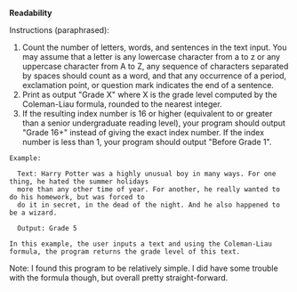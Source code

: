 **Readability**

Instructions (paraphrased): 
1. Count the number of letters, words, and sentences in the text input. You may assume that a letter is any lowercase character from a to z or any uppercase character from A to Z, any sequence of characters separated by spaces should count as a word, and that any occurrence of a period, exclamation point, or question mark indicates the end of a sentence.
2. Print as output "Grade X" where X is the grade level computed by the Coleman-Liau formula, rounded to the nearest integer.
3. If the resulting index number is 16 or higher (equivalent to or greater than a senior undergraduate reading level), your program should output "Grade 16+" instead of giving the exact index number. If the index number is less than 1, your program should output "Before Grade 1".

```
Example: 

  Text: Harry Potter was a highly unusual boy in many ways. For one thing, he hated the summer holidays
  more than any other time of year. For another, he really wanted to do his homework, but was forced to
  do it in secret, in the dead of the night. And he also happened to be a wizard.
  
  Output: Grade 5
  
In this example, the user inputs a text and using the Coleman-Liau formula, the program returns the grade level of this text.
```

Note: I found this program to be relatively simple. I did have some trouble with the formula though, but overall pretty straight-forward.
